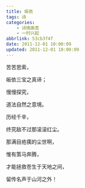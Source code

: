 ```yaml
---
title: 皈依
tags: 诗
categories: 
    - 诗情画意
    - 一时兴起
abbrlink: 53cb3f4f
date: 2011-12-01 10:00:09
updated: 2011-12-01 10:00:09
---
```

苦苦思索，

皈依三宝之真谛；

慢慢探究，

道法自然之意境。

历经千辛，

终究敌不过那滚滚红尘。

那满目疮痍的尘世啊，

惟有策马奔腾，

才能拯救苍生于天地之间，

留传名声于山河之外！